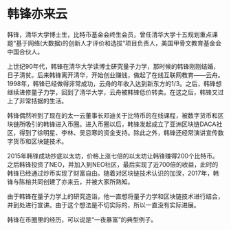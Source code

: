 # 

# 韩锋亦来云

韩锋，清华大学博士生，比特币基金会终生会员，曾任清华大学十五规划重点课题“基于网络(大数据)的创新人才评价和选拔”项目负责人，美国甲骨文教育基金会中国合伙人。

上世纪90年代，韩锋在清华大学读博士研究量子力学，那时候的韩锋刚刚结婚，日子清贫。后来韩锋离开清华，开始创业赚钱，做起了在线互联网教育——云舟。1998年，韩锋已经做得非常成功，云舟的年收入达到新东方的1/3。之后，韩锋想继续进修量子力学，回到了清华大学，云舟被韩锋低价转卖。在这之后，韩锋又过上了非常拮据的生活。

韩锋偶然听到了现在的太一云董事长邓迪关于比特币的在线课程，被数字货币和区块链所吸引的韩锋进入币圈。进入币圈以后，韩锋发起成立了亚洲区块链DACA社区，得到了徐明星、李林、吴忌寒的资金支持。除此之外，韩锋还经常演讲宣传数字货币和区块链技术。

2015年韩锋成功抄底以太坊，价格上涨七倍的以太坊让韩锋赚得200个比特币。之后韩锋投资了NEO，并加入到NEO社区，最后实现了近700倍的收益，此时的韩锋已经通过炒币实现了财富自由。随着对区块链技术认识的加深，2017年，韩锋与陈榕共同创建了亦来云，并被大家所熟知。

由于韩锋在量子力学上的研究造诣，他一直想将量子力学和区块链技术进行结合，并到处进行宣讲。由于这个想法是不切实际的，所以一直没有实际进展。

韩锋在币圈里的经历，可以说是“一夜暴富”的典型例子。

